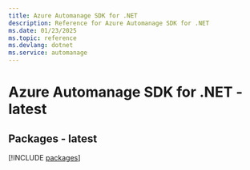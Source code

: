 ```yaml
---
title: Azure Automanage SDK for .NET
description: Reference for Azure Automanage SDK for .NET
ms.date: 01/23/2025
ms.topic: reference
ms.devlang: dotnet
ms.service: automanage
---
```

# Azure Automanage SDK for .NET - latest
## Packages - latest
[!INCLUDE [packages](automanage-index.md)]